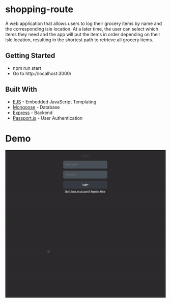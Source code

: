 # shopping-route
A web application that allows users to log their grocery items by name and the corresponding isle location. At a later time, the user can select which items they need and the app will put the items in order depending on their isle location, resulting in the shortest path to retrieve all grocery items.

## Getting Started

* npm run start
* Go to http://localhost:3000/

## Built With

* [EJS](https://ejs.co/) - Embedded JavaScript Templating
* [Mongoose](https://mongoosejs.com/) - Database
* [Express](https://expressjs.com/) - Backend
* [Passport.js](http://www.passportjs.org/) - User Authentication

# Demo
![](shopping-demo.gif)
